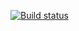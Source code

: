 [![Build status](https://ci.appveyor.com/api/projects/status/coks8mcju81w5pfg?svg=true)](https://ci.appveyor.com/project/lilliya24/selenide)